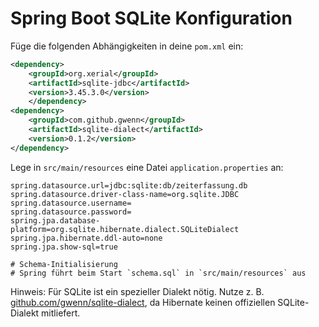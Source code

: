 # Spring Boot SQLite Konfiguration

Füge die folgenden Abhängigkeiten in deine `pom.xml` ein:

```xml
<dependency>
    <groupId>org.xerial</groupId>
    <artifactId>sqlite-jdbc</artifactId>
    <version>3.45.3.0</version>
    </dependency>
<dependency>
    <groupId>com.github.gwenn</groupId>
    <artifactId>sqlite-dialect</artifactId>
    <version>0.1.2</version>
</dependency>
```

Lege in `src/main/resources` eine Datei `application.properties` an:

```properties
spring.datasource.url=jdbc:sqlite:db/zeiterfassung.db
spring.datasource.driver-class-name=org.sqlite.JDBC
spring.datasource.username=
spring.datasource.password=
spring.jpa.database-platform=org.sqlite.hibernate.dialect.SQLiteDialect
spring.jpa.hibernate.ddl-auto=none
spring.jpa.show-sql=true

# Schema-Initialisierung
# Spring führt beim Start `schema.sql` in `src/main/resources` aus
```
Hinweis: Für SQLite ist ein spezieller Dialekt nötig. Nutze z. B. [github.com/gwenn/sqlite-dialect](https://github.com/gwenn/sqlite-dialect), da Hibernate keinen offiziellen SQLite-Dialekt mitliefert.
